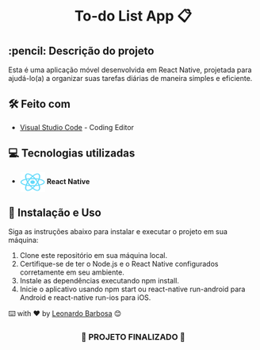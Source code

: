 <h1 align="center">
 To-do List App 📋
</h1>

<h2>
  :pencil: Descrição do projeto
</h2>

<p>
Esta é uma aplicação móvel desenvolvida em React Native, projetada para ajudá-lo(a) a organizar suas tarefas diárias de maneira simples e eficiente.
</p>

## 🛠️ Feito com
* [Visual Studio Code](https://code.visualstudio.com) - Coding Editor

## 💻 Tecnologias utilizadas
-  <img align="center" alt="logo_react" height="40" width="50" src="https://raw.githubusercontent.com/devicons/devicon/master/icons/react/react-original.svg"> **React Native**

## :electric_plug: Instalação e Uso

Siga as instruções abaixo para instalar e executar o projeto em sua máquina:

1. Clone este repositório em sua máquina local.
2. Certifique-se de ter o Node.js e o React Native configurados corretamente em seu ambiente.
3. Instale as dependências executando npm install.
4. Inicie o aplicativo usando npm start ou react-native run-android para Android e react-native run-ios para iOS.

⌨️ with ❤️ by [Leonardo Barbosa](https://github.com/leonardojpereira) 😊

<h3 align="center">
  
  :construction: PROJETO FINALIZADO :construction:
  
</h3>
